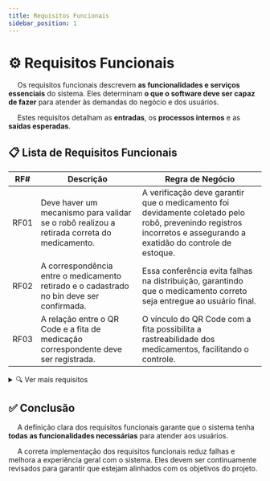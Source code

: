 ```yaml
---
title: Requisitos Funcionais
sidebar_position: 1
---
```


# ⚙️ Requisitos Funcionais

&emsp; Os requisitos funcionais descrevem **as funcionalidades e serviços essenciais** do sistema. Eles determinam **o que o software deve ser capaz de fazer** para atender às demandas do negócio e dos usuários.

&emsp; Estes requisitos detalham as **entradas**, os **processos internos** e as **saídas esperadas**.

## 📋 Lista de Requisitos Funcionais

| RF#  | Descrição | Regra de Negócio |
|------|-----------|------------------|
| RF01 | Deve haver um mecanismo para validar se o robô realizou a retirada correta do medicamento. | A verificação deve garantir que o medicamento foi devidamente coletado pelo robô, prevenindo registros incorretos e assegurando a exatidão do controle de estoque. |
| RF02 | A correspondência entre o medicamento retirado e o cadastrado no bin deve ser confirmada. | Essa conferência evita falhas na distribuição, garantindo que o medicamento correto seja entregue ao usuário final. |
| RF03 | A relação entre o QR Code e a fita de medicação correspondente deve ser registrada. | O vínculo do QR Code com a fita possibilita a rastreabilidade dos medicamentos, facilitando o controle. |

<details class="ver-mais">
  <summary>🔍 Ver mais requisitos</summary>

| RF#  | Descrição | Regra de Negócio |
|------|-----------|------------------|
| RF04 | O sistema precisa interpretar o QR Code do medicamento para orientar onde ele deve ser armazenado. | A leitura do QR Code direciona o medicamento para o local adequado, otimizando a organização do estoque. |
| RF05 | O histórico de uso das fitas deve ser armazenado com informações sobre criação e devoluções realizadas. | O histórico deve estar acessível para auditoria e rastreamento, garantindo maior controle e transparência no processo. |
| RF06 | A atualização das informações do estoque, incluindo quantidades e prazos de validade dos bins, deve ser automatizada. | A atualização das informações deve ser feita de forma contínua, garantindo precisão e confiabilidade nos registros de estoque. |
| RF07 | Todas as requisições de medicamentos devem ser exibidas de maneira organizada. | As solicitações, sejam pendentes ou aprovadas, precisam estar disponíveis para consulta pelos usuários responsáveis. |
| RF08 | As requisições pendentes para serem produzidas devem ser exibidas separadamente. | As solicitações que aguardam aprovação devem ser destacadas para facilitar a gestão e a tomada de decisão. |
| RF09 | Deve haver um meio para que prescrições aprovadas sejam encaminhadas para produção. | Após a aprovação, o farmacêutico deve poder solicitar a produção da fita médica correspondente. |
| RF10 | Um mecanismo de login deve ser implementado para garantir a identificação dos usuários. | O login precisa assegurar a rastreabilidade das ações dentro do sistema, associando cada atividade a um usuário específico. | 
| RF11 | Deve-se implementar o método hash nas senhas ao armazená-las no banco de dados. | As senhas devem ser armazenadas de forma segura utilizando um algoritmo de hash forte. O sistema nunca deve armazenar senhas em texto plano, garantindo a proteção contra acessos não autorizados. | 

</details>

## ✅ Conclusão

&emsp; A definição clara dos requisitos funcionais garante que o sistema tenha **todas as funcionalidades necessárias** para atender aos usuários.  

&emsp; A correta implementação dos requisitos funcionais reduz falhas e melhora a experiência geral com o sistema. Eles devem ser continuamente revisados para garantir que estejam alinhados com os objetivos do projeto.
